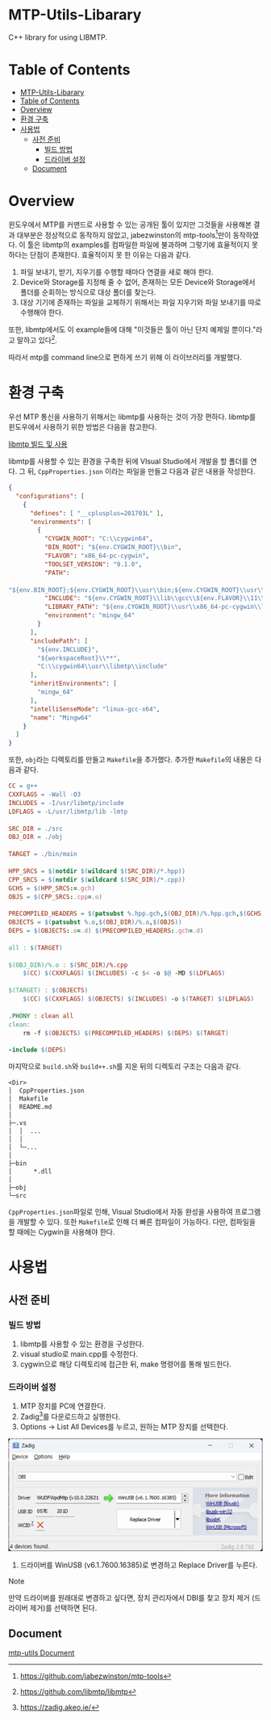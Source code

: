 # MTP-Utils-Libarary
C++ library for using LIBMTP.

# Table of Contents
- [MTP-Utils-Libarary](#mtp-utils-libarary)
- [Table of Contents](#table-of-contents)
- [Overview](#overview)
- [환경 구축](#환경-구축)
- [사용법](#사용법)
  - [사전 준비](#사전-준비)
    - [빌드 방법](#빌드-방법)
    - [드라이버 설정](#드라이버-설정)
  - [Document](#document)


# Overview

윈도우에서 MTP를 커맨드로 사용할 수 있는 공개된 툴이 있지만 그것들을 사용해본 결과 대부분은 정상적으로 동작하지 않았고, jabezwinston의 mtp-tools[^1]만이 동작하였다. 이 툴은 libmtp의 examples를 컴파일한 파일에 불과하며 그렇기에 효율적이지 못하다는 단점이 존재한다. 효율적이지 못 한 이유는 다음과 같다.

1. 파일 보내기, 받기, 지우기를 수행할 때마다 연결을 새로 해야 한다.
2. Device와 Storage를 지정해 줄 수 없어, 존재하는 모든 Device와 Storage에서 폴더를 순회하는 방식으로 대상 폴더를 찾는다.
3. 대상 기기에 존재하는 파일을 교체하기 위해서는 파일 지우기와 파일 보내기를 따로 수행해야 한다.

또한, libmtp에서도 이 example들에 대해 "이것들은 툴이 아닌 단지 예제일 뿐이다."라고 말하고 있다[^2]. 

따라서 mtp를 command line으로 편하게 쓰기 위해 이 라이브러리를 개발했다.

# 환경 구축

우선 MTP 통신을 사용하기 위해서는 libmtp를 사용하는 것이 가장 편하다. libmtp를 윈도우에서 사용하기 위한 방법은 다음을 참고한다.

[libmtp 빌드 및 사용](./Build_and_Use_LIBMTP.md)

libmtp를 사용할 수 있는 환경을 구축한 뒤에 VIsual Studio에서 개발을 할 폴더를 연다. 그 뒤, `CppProperties.json` 이라는 파일을 만들고 다음과 같은 내용을 작성한다.

```json
{
  "configurations": [
    {
      "defines": [ "__cplusplus=201703L" ],
      "environments": [
        {
          "CYGWIN_ROOT": "C:\\cygwin64",
          "BIN_ROOT": "${env.CYGWIN_ROOT}\\bin",
          "FLAVOR": "x86_64-pc-cygwin",
          "TOOLSET_VERSION": "9.1.0",
          "PATH": 

"${env.BIN_ROOT};${env.CYGWIN_ROOT}\\usr\\bin;${env.CYGWIN_ROOT}\\usr\\local\\bin;${env.CYGWIN_ROOT}\\${FLAVOR}\\bin;${env.PATH}",
          "INCLUDE": "${env.CYGWIN_ROOT}\\lib\\gcc\\${env.FLAVOR}\\11\\include;${env.CYGWIN_ROOT}\\usr\\include;${env.CYGWIN_ROOT}\\usr\\include\\w32api;${env.CYGWIN_ROOT}\\lib\\gcc\\${env.FLAVOR}\\11\\include\\c++;${env.CYGWIN_ROOT}\\usr\\lib\\gcc\\${env.FLAVOR}\\11\\include\\c++;${env.CYGWIN_ROOT}\\lib\\gcc\\${env.FLAVOR}\\11\\include\\c++\\**;${env.CYGWIN_ROOT}\\usr\\lib\\gcc\\${env.FLAVOR}\\11\\include\\c++\\**",
          "LIBRARY_PATH": "${env.CYGWIN_ROOT}\\usr\\x86_64-pc-cygwin\\lib;${env.CYGWIN_ROOT}\\usr\\lib;${env.CYGWIN_ROOT}\\lib",
          "environment": "mingw_64"
        }
      ],
      "includePath": [
        "${env.INCLUDE}",
        "${workspaceRoot}\\**",
        "C:\\cygwin64\\usr\\libmtp\\include"
      ],
      "inheritEnvironments": [
        "mingw_64"
      ],
      "intelliSenseMode": "linux-gcc-x64",
      "name": "Mingw64"
    }
  ]
}
```

또한, `obj`라는 디렉토리를 만들고 `Makefile`을 추가했다. 추가한 `Makefile`의 내용은 다음과 같다.

```makefile
CC = g++
CXXFLAGS = -Wall -O3
INCLUDES = -I/usr/libmtp/include
LDFLAGS = -L/usr/libmtp/lib -lmtp

SRC_DIR = ./src
OBJ_DIR = ./obj

TARGET = ./bin/main

HPP_SRCS = $(notdir $(wildcard $(SRC_DIR)/*.hpp)) 
CPP_SRCS = $(notdir $(wildcard $(SRC_DIR)/*.cpp))
GCHS = $(HPP_SRCS:=.gch) 
OBJS = $(CPP_SRCS:.cpp=.o)

PRECOMPILED_HEADERS = $(patsubst %.hpp.gch,$(OBJ_DIR)/%.hpp.gch,$(GCHS)) 
OBJECTS = $(patsubst %.o,$(OBJ_DIR)/%.o,$(OBJS)) 
DEPS = $(OBJECTS:.o=.d) $(PRECOMPILED_HEADERS:.gch=.d)

all : $(TARGET)

$(OBJ_DIR)/%.o : $(SRC_DIR)/%.cpp
	$(CC) $(CXXFLAGS) $(INCLUDES) -c $< -o $@ -MD $(LDFLAGS) 

$(TARGET) : $(OBJECTS)
	$(CC) $(CXXFLAGS) $(OBJECTS) $(INCLUDES) -o $(TARGET) $(LDFLAGS)

.PHONY : clean all
clean:
	rm -f $(OBJECTS) $(PRECOMPILED_HEADERS) $(DEPS) $(TARGET)

-include $(DEPS)
```

마지막으로 `build.sh`와 `build++.sh`를 지운 뒤의 디렉토리 구조는 다음과 같다.

```
<Dir>
│  CppProperties.json
│  Makefile
│  README.md
│
├─.vs
│  │  ...
│  │
│  └─...
│
├─bin
│      *.dll
│
├─obj
└─src
```

`CppProperties.json`파일로 인해, Visual Studio에서 자동 완성을 사용하여 프로그램을 개발할 수 있다. 또한 `Makefile`로 인해 더 빠른 컴파일이 가능하다. 다만, 컴파일을 할 때에는 Cygwin을 사용해야 한다.

# 사용법

## 사전 준비

### 빌드 방법

1. libmtp를 사용할 수 있는 환경을 구성한다.
2. visual studio로 main.cpp를 수정한다.
3. cygwin으로 해당 디렉토리에 접근한 뒤, make 명령어를 통해 빌드한다.

### 드라이버 설정

1. MTP 장치를 PC에 연결한다.
2. Zadig[^3]를 다운로드하고 실행한다.
3. Options → List All Devices를 누르고, 원하는 MTP 장치를 선택한다.

![Zadig Usage](./img/Zadig_Usage.png)

1. 드라이버를 WinUSB (v6.1.7600.16385)로 변경하고 Replace Driver를 누른다.

> [!NOTE]
> 만약 드라이버를 원래대로 변경하고 싶다면, 장치 관리자에서 DBI를 찾고 장치 제거 (드라이버 제거)를 선택하면 된다.

## Document

[mtp-utils Document](./MTP_Utils_Document.md)

[^1]: https://github.com/jabezwinston/mtp-tools
[^2]: https://github.com/libmtp/libmtp
[^3]: https://zadig.akeo.ie/